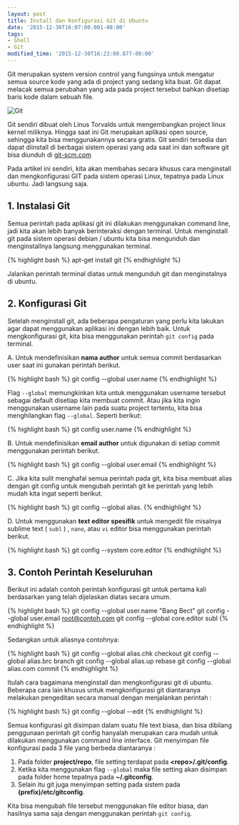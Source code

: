 ```yaml
---
layout: post
title: Install dan Konfigurasi Git di Ubuntu
date: '2015-12-30T16:07:00.001-08:00'
tags:
- Shell
- Git
modified_time: '2015-12-30T16:23:08.877-08:00'
---
```


Git merupakan system version control yang fungsinya untuk mengatur semua source kode yang ada di project yang sedang kita buat. Git dapat melacak semua perubahan yang ada pada project tersebut bahkan disetiap baris kode dalam sebuah file.

![Git](https://3.bp.blogspot.com/-VNLwf2U4K6k/VoRxsVwJsnI/AAAAAAAABjE/jeucORmmx9c/s1600/Git-Logo-2Color.png)

Git sendiri dibuat oleh Linus Torvalds untuk mengembangkan project linux kernel miliknya. Hingga saat ini Git merupakan aplikasi open source, sehingga kita bisa menggunakannya secara gratis. Git sendiri tersedia dan dapat diinstall di berbagai sistem operasi yang ada saat ini dan software git bisa diunduh di [git-scm.com](https://git-scm.com/downloads)

Pada artikel ini sendiri, kita akan membahas secara khusus cara menginstall dan mengkonfigurasi GIT pada sistem operasi Linux, tepatnya pada Linux ubuntu. Jadi langsung saja.

## 1. Instalasi Git
Semua perintah pada aplikasi git ini dilakukan menggunakan command line, jadi kita akan lebih banyak berinteraksi dengan terminal. Untuk menginstall git pada sistem operasi debian / ubuntu kita bisa mengunduh dan menginstallnya langsung menggunakan terminal.

{% highlight bash %}
apt-get install git
{% endhighlight %}

Jalankan perintah terminal diatas untuk mengunduh git dan menginstalnya di ubuntu.

## 2. Konfigurasi Git
Setelah menginstall git, ada beberapa pengaturan yang perlu kita lakukan agar dapat menggunakan aplikasi ini dengan lebih baik. Untuk mengkonfigurasi git, kita bisa menggunakan perintah `git config` pada terminal.

A. Untuk mendefinisikan **nama author** untuk semua commit berdasarkan user saat ini gunakan perintah berikut.

{% highlight bash %}
git config --global user.name <nama-kamu>
{% endhighlight %}

Flag `--global` memungkinkan kita untuk menggunakan username tersebut sebagai default disetiap kita membuat commit. Atau jika kita ingin menggunakan username lain pada suatu project tertentu, kita bisa menghilangkan flag `--global`. Seperti berikut:


{% highlight bash %}
git config user.name <nama-kamu>
{% endhighlight %}

B. Untuk mendefinisikan **email author** untuk digunakan di setiap commit menggunakan perintah berikut.

{% highlight bash %}
git config --global user.email <email-kamu>
{% endhighlight %}

C. Jika kita sulit menghafal semua perintah pada git, kita bisa membuat alias dengan git config untuk mengubah perintah git ke perintah yang lebih mudah kita ingat seperti berikut.

{% highlight bash %}
git config --global alias.<nama-alias> <perintah-git>
{% endhighlight %}

D. Untuk menggunakan **text editor spesifik** untuk mengedit file misalnya sublime text ( `subl` ) , `nano`, atau `vi` editor bisa menggunakan perintah berikut.

{% highlight bash %}
git config --system core.editor <text-editor>
{% endhighlight %}

## 3. Contoh Perintah Keseluruhan
Berikut ini adalah contoh perintah konfigurasi git untuk pertama kali berdasarkan yang telah dijelaskan diatas secara umum.

{% highlight bash %}
git config --global user.name "Bang Bect"
git config --global user.email root@contoh.com
git config --global core.editor subl
{% endhighlight %}

Sedangkan untuk aliasnya contohnya:

{% highlight bash %}
git config --global alias.chk checkout
git config --global alias.brc branch
git config --global alias.up rebase
git config --global alias.com commit
{% endhighlight %}

Itulah cara bagaimana menginstall dan mengkonfigurasi git di ubuntu. Beberapa cara lain khusus untuk mengkonfigurasi git diantaranya melakukan pengeditan secara manual dengan menjalankan perintah :

{% highlight bash %}
git config --global --edit
{% endhighlight %}

Semua konfigurasi git disimpan dalam suatu file text biasa, dan bisa dibilang penggunaan perintah git config hanyalah merupakan cara mudah untuk dilakukan menggunakan command line interface. Git menyimpan file konfigurasi pada 3 file yang berbeda diantaranya :

1. Pada folder **project/repo**, file setting terdapat pada **&lt;repo&gt;/.git/config**.
2. Ketika kita menggunakan flag `--global` maka file setting akan disimpan pada folder home tepatnya pada **~/.gitconfig**.
3. Selain itu git juga menyimpan setting pada sistem pada **(prefix)/etc/gitconfig**.

Kita bisa mengubah file tersebut menggunakan file editor biasa, dan hasilnya sama saja dengan menggunakan perintah `git config`.
